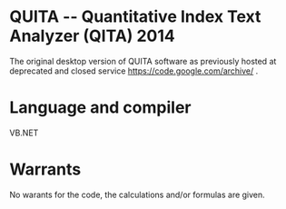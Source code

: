 # QUITA -- Quantitative Index Text Analyzer (QITA) 2014
The original desktop version of QUITA software as previously hosted at deprecated and closed service https://code.google.com/archive/ .

# Language and compiler
VB.NET

# Warrants
No warants for the code, the calculations and/or formulas are given.
